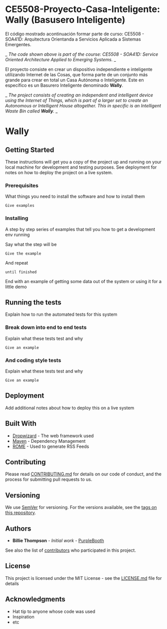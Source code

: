 # CE5508-Proyecto-Casa-Inteligente: Wally (Basusero Inteligente)

El código mostrado acontinuación formar parte de curso: CE5508 - SOA41D: Arquitectura Orientanda a Servicios Aplicada a Sistemas Emergentes.

\_ _The code shown above is part of the course: CE5508 - SOA41D: Service Oriented Architecture Applied to Emerging Systems._ \_

El proyecto consiste en crear un dispositivo independiente e inteligente utilizando Internet de las Cosas, que forma parte de un conjunto más grande para crear en total un Casa Autónoma o Inteligente. Este en específico es un Basurero Inteligente denominado **Wally**.

\_ _The project consists of creating an independent and intelligent device using the Internet of Things, which is part of a larger set to create an Autonomous or Intelligent House altogether. This in specific is an Intelligent Waste Bin called **Wally**._ \_

# Wally

## Getting Started

These instructions will get you a copy of the project up and running on your local machine for development and testing purposes. See deployment for notes on how to deploy the project on a live system.

### Prerequisites

What things you need to install the software and how to install them

```
Give examples
```

### Installing

A step by step series of examples that tell you how to get a development env running

Say what the step will be

```
Give the example
```

And repeat

```
until finished
```

End with an example of getting some data out of the system or using it for a little demo

## Running the tests

Explain how to run the automated tests for this system

### Break down into end to end tests

Explain what these tests test and why

```
Give an example
```

### And coding style tests

Explain what these tests test and why

```
Give an example
```

## Deployment

Add additional notes about how to deploy this on a live system

## Built With

- [Dropwizard](http://www.dropwizard.io/1.0.2/docs/) - The web framework used
- [Maven](https://maven.apache.org/) - Dependency Management
- [ROME](https://rometools.github.io/rome/) - Used to generate RSS Feeds

## Contributing

Please read [CONTRIBUTING.md](https://gist.github.com/PurpleBooth/b24679402957c63ec426) for details on our code of conduct, and the process for submitting pull requests to us.

## Versioning

We use [SemVer](http://semver.org/) for versioning. For the versions available, see the [tags on this repository](https://github.com/your/project/tags).

## Authors

- **Billie Thompson** - _Initial work_ - [PurpleBooth](https://github.com/PurpleBooth)

See also the list of [contributors](https://github.com/your/project/contributors) who participated in this project.

## License

This project is licensed under the MIT License - see the [LICENSE.md](LICENSE.md) file for details

## Acknowledgments

- Hat tip to anyone whose code was used
- Inspiration
- etc
